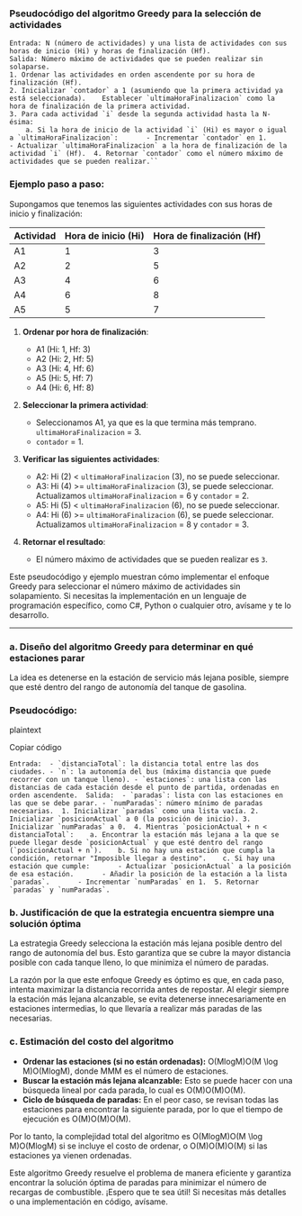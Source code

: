 
### Pseudocódigo del algoritmo Greedy para la selección de actividades




```
Entrada: N (número de actividades) y una lista de actividades con sus horas de inicio (Hi) y horas de finalización (Hf). 
Salida: Número máximo de actividades que se pueden realizar sin solaparse.  
1. Ordenar las actividades en orden ascendente por su hora de finalización (Hf).  
2. Inicializar `contador` a 1 (asumiendo que la primera actividad ya está seleccionada).    Establecer `ultimaHoraFinalizacion` como la hora de finalización de la primera actividad.  
3. Para cada actividad `i` desde la segunda actividad hasta la N-ésima:    
	a. Si la hora de inicio de la actividad `i` (Hi) es mayor o igual a `ultimaHoraFinalizacion`:       - Incrementar `contador` en 1.       - Actualizar `ultimaHoraFinalizacion` a la hora de finalización de la actividad `i` (Hf).  4. Retornar `contador` como el número máximo de actividades que se pueden realizar.``
```

### Ejemplo paso a paso:

Supongamos que tenemos las siguientes actividades con sus horas de inicio y finalización:

| Actividad | Hora de inicio (Hi) | Hora de finalización (Hf) |
| --------- | ------------------- | ------------------------- |
| A1        | 1                   | 3                         |
| A2        | 2                   | 5                         |
| A3        | 4                   | 6                         |
| A4        | 6                   | 8                         |
| A5        | 5                   | 7                         |

1. **Ordenar por hora de finalización**:
    
    - A1 (Hi: 1, Hf: 3)
    - A2 (Hi: 2, Hf: 5)
    - A3 (Hi: 4, Hf: 6)
    - A5 (Hi: 5, Hf: 7)
    - A4 (Hi: 6, Hf: 8)
2. **Seleccionar la primera actividad**:
    
    - Seleccionamos A1, ya que es la que termina más temprano. `ultimaHoraFinalizacion` = 3.
    - `contador` = 1.
3. **Verificar las siguientes actividades**:
    
    - A2: Hi (2) < `ultimaHoraFinalizacion` (3), no se puede seleccionar.
    - A3: Hi (4) >= `ultimaHoraFinalizacion` (3), se puede seleccionar. Actualizamos `ultimaHoraFinalizacion` = 6 y `contador` = 2.
    - A5: Hi (5) < `ultimaHoraFinalizacion` (6), no se puede seleccionar.
    - A4: Hi (6) >= `ultimaHoraFinalizacion` (6), se puede seleccionar. Actualizamos `ultimaHoraFinalizacion` = 8 y `contador` = 3.
4. **Retornar el resultado**:
    
    - El número máximo de actividades que se pueden realizar es `3`.

Este pseudocódigo y ejemplo muestran cómo implementar el enfoque Greedy para seleccionar el número máximo de actividades sin solapamiento. Si necesitas la implementación en un lenguaje de programación específico, como C#, Python o cualquier otro, avísame y te lo desarrollo.





---
### a. Diseño del algoritmo Greedy para determinar en qué estaciones parar

La idea es detenerse en la estación de servicio más lejana posible, siempre que esté dentro del rango de autonomía del tanque de gasolina.

### Pseudocódigo:

plaintext

Copiar código

```
Entrada:  - `distanciaTotal`: la distancia total entre las dos ciudades. - `n`: la autonomía del bus (máxima distancia que puede recorrer con un tanque lleno). - `estaciones`: una lista con las distancias de cada estación desde el punto de partida, ordenadas en orden ascendente.  Salida:  - `paradas`: lista con las estaciones en las que se debe parar. - `numParadas`: número mínimo de paradas necesarias.  1. Inicializar `paradas` como una lista vacía. 2. Inicializar `posicionActual` a 0 (la posición de inicio). 3. Inicializar `numParadas` a 0.  4. Mientras `posicionActual + n < distanciaTotal`:    a. Encontrar la estación más lejana a la que se puede llegar desde `posicionActual` y que esté dentro del rango (`posicionActual + n`).    b. Si no hay una estación que cumpla la condición, retornar "Imposible llegar a destino".    c. Si hay una estación que cumple:       - Actualizar `posicionActual` a la posición de esa estación.       - Añadir la posición de la estación a la lista `paradas`.       - Incrementar `numParadas` en 1.  5. Retornar `paradas` y `numParadas`.
```

### b. Justificación de que la estrategia encuentra siempre una solución óptima

La estrategia Greedy selecciona la estación más lejana posible dentro del rango de autonomía del bus. Esto garantiza que se cubre la mayor distancia posible con cada tanque lleno, lo que minimiza el número de paradas.

La razón por la que este enfoque Greedy es óptimo es que, en cada paso, intenta maximizar la distancia recorrida antes de repostar. Al elegir siempre la estación más lejana alcanzable, se evita detenerse innecesariamente en estaciones intermedias, lo que llevaría a realizar más paradas de las necesarias.

### c. Estimación del costo del algoritmo

- **Ordenar las estaciones (si no están ordenadas):** O(Mlog⁡M)O(M \log M)O(MlogM), donde MMM es el número de estaciones.
- **Buscar la estación más lejana alcanzable:** Esto se puede hacer con una búsqueda lineal por cada parada, lo cual es O(M)O(M)O(M).
- **Ciclo de búsqueda de paradas:** En el peor caso, se revisan todas las estaciones para encontrar la siguiente parada, por lo que el tiempo de ejecución es O(M)O(M)O(M).

Por lo tanto, la complejidad total del algoritmo es O(Mlog⁡M)O(M \log M)O(MlogM) si se incluye el costo de ordenar, o O(M)O(M)O(M) si las estaciones ya vienen ordenadas.

Este algoritmo Greedy resuelve el problema de manera eficiente y garantiza encontrar la solución óptima de paradas para minimizar el número de recargas de combustible. ¡Espero que te sea útil! Si necesitas más detalles o una implementación en código, avísame.